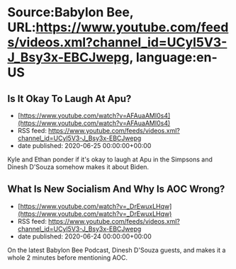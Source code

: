 # Source:Babylon Bee, URL:https://www.youtube.com/feeds/videos.xml?channel_id=UCyl5V3-J_Bsy3x-EBCJwepg, language:en-US

## Is It Okay To Laugh At Apu?
 - [https://www.youtube.com/watch?v=AFAuaAMI0s4](https://www.youtube.com/watch?v=AFAuaAMI0s4)
 - RSS feed: https://www.youtube.com/feeds/videos.xml?channel_id=UCyl5V3-J_Bsy3x-EBCJwepg
 - date published: 2020-06-25 00:00:00+00:00

Kyle and Ethan ponder if it's okay to laugh at Apu in the Simpsons and Dinesh D'Souza somehow makes it about Biden.

## What Is New Socialism And Why Is AOC Wrong?
 - [https://www.youtube.com/watch?v=_DrEwuxLHqw](https://www.youtube.com/watch?v=_DrEwuxLHqw)
 - RSS feed: https://www.youtube.com/feeds/videos.xml?channel_id=UCyl5V3-J_Bsy3x-EBCJwepg
 - date published: 2020-06-24 00:00:00+00:00

On the latest Babylon Bee Podcast, Dinesh D'Souza guests, and makes it a whole 2 minutes before mentioning AOC.

